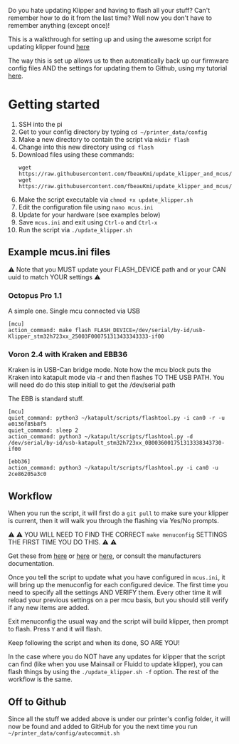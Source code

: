 Do you hate updating Klipper and having to flash all your stuff? Can't remember how to do it from the last time? Well now you don't have to remember anything (except once)!

This is a walkthrough for setting up and using the awesome script for updating klipper found [here](https://github.com/fbeauKmi/update_klipper_and_mcus/tree/main)

The way this is set up allows us to then automatically back up our firmware config files AND the settings for updating them to Github, using my tutorial [here](https://github.com/EricZimmerman/Voron-Documentation/blob/main/community/howto/EricZimmerman/BackupConfigToGithub.md).

# Getting started

1. SSH into the pi
2. Get to your  config directory by typing `cd ~/printer_data/config`
3. Make a new directory to contain the script via `mkdir flash`
4. Change into this new directory using `cd flash`
5. Download files using these commands:
   ```
   wget https://raw.githubusercontent.com/fbeauKmi/update_klipper_and_mcus/main/update_klipper.sh
   wget https://raw.githubusercontent.com/fbeauKmi/update_klipper_and_mcus/main/examples/mcus.ini
   ```
7. Make the script executable via `chmod +x update_klipper.sh`
8. Edit the configuration file using `nano mcus.ini`
9. Update for your hardware (see examples below)
10. Save `mcus.ini` and exit using `Ctrl-o` and `Ctrl-x`
11. Run the script via `./update_klipper.sh`

## Example mcus.ini files

⚠️ Note that you MUST update your FLASH_DEVICE path and or your CAN uuid to match YOUR settings ⚠️ 

### Octopus Pro 1.1

A simple one. Single mcu connected via USB

```
[mcu]
action_command: make flash FLASH_DEVICE=/dev/serial/by-id/usb-Klipper_stm32h723xx_25003F000751313433343333-if00
```

### Voron 2.4 with Kraken and EBB36

Kraken is in USB-Can bridge mode. Note how the mcu block puts the Kraken into katapult mode via -r and then flashes TO THE USB PATH. You will need do do this step initiall to get the /dev/serial path

The EBB is standard stuff.

```
[mcu]
quiet_command: python3 ~/katapult/scripts/flashtool.py -i can0 -r -u e0136f85b8f5
quiet_command: sleep 2
action_command: python3 ~/katapult/scripts/flashtool.py -d /dev/serial/by-id/usb-katapult_stm32h723xx_0B0036001751313338343730-if00

[ebb36]
action_command: python3 ~/katapult/scripts/flashtool.py -i can0 -u 2ce86205a3c0
```


## Workflow

When you run the script, it will first do a `git pull` to make sure your klipper is current, then it will walk you through the flashing via Yes/No prompts. 

⚠️ ⚠️ YOU WILL NEED TO FIND THE CORRECT `make menuconfig` SETTINGS THE FIRST TIME YOU DO THIS. ⚠️ ⚠️ 

Get these from [here](https://github.com/EricZimmerman/VoronTools/blob/main/FlashKlipper.md) or [here](https://canbus.esoterical.online/mainboard_flashing/common_hardware.html) or [here](https://canbus.esoterical.online/toolhead_flashing/common_hardware.html), or consult the manufacturers documentation.

Once you tell the script to update what you have configured in `mcus.ini`, it will bring up the menuconfig for each configured device. The first time you need to specify all the settings AND VERIFY them. Every other time it will reload your previous settings on a per mcu basis, but you should still verify if any new items are added.

Exit menuconfig the usual way and the script will build klipper, then prompt to flash. Press `Y` and it will flash.

Keep following the script and when its done, SO ARE YOU!

In the case where you do NOT have any updates for klipper that the script can find (like when you use Mainsail or Fluidd to update klipper), you can flash things by using the `./update_klipper.sh -f` option. The rest of the workflow is the same.

## Off to Github

Since all the stuff we added above is under our printer's config folder, it will now be found and added to GitHub for you the next time you run `~/printer_data/config/autocommit.sh`

